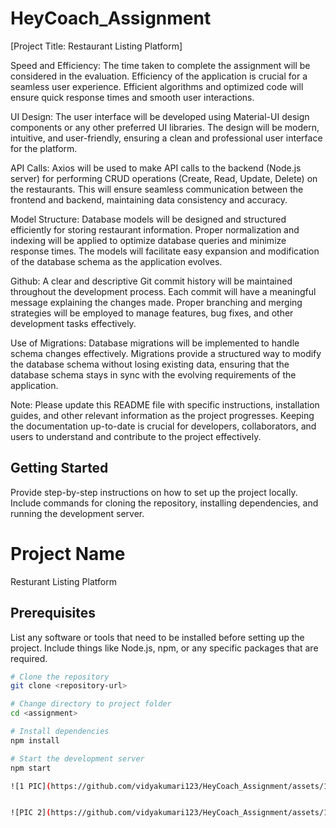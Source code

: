 # HeyCoach_Assignment

[Project Title: Restaurant Listing Platform]

Speed and Efficiency:
The time taken to complete the assignment will be considered in the evaluation.
Efficiency of the application is crucial for a seamless user experience. Efficient algorithms and optimized code will ensure quick response times and smooth user interactions.

UI Design:
The user interface will be developed using Material-UI design components or any other preferred UI libraries. The design will be modern, intuitive, and user-friendly, ensuring a clean and professional user interface for the platform.

API Calls:
Axios will be used to make API calls to the backend (Node.js server) for performing CRUD operations (Create, Read, Update, Delete) on the restaurants. This will ensure seamless communication between the frontend and backend, maintaining data consistency and accuracy.

Model Structure:
Database models will be designed and structured efficiently for storing restaurant information. Proper normalization and indexing will be applied to optimize database queries and minimize response times. The models will facilitate easy expansion and modification of the database schema as the application evolves.

Github:
A clear and descriptive Git commit history will be maintained throughout the development process. Each commit will have a meaningful message explaining the changes made. Proper branching and merging strategies will be employed to manage features, bug fixes, and other development tasks effectively.

Use of Migrations:
Database migrations will be implemented to handle schema changes effectively. Migrations provide a structured way to modify the database schema without losing existing data, ensuring that the database schema stays in sync with the evolving requirements of the application.

Note: Please update this README file with specific instructions, installation guides, and other relevant information as the project progresses. Keeping the documentation up-to-date is crucial for developers, collaborators, and users to understand and contribute to the project effectively.

## Getting Started

Provide step-by-step instructions on how to set up the project locally. Include commands for cloning the repository, installing dependencies, and running the development server.
# Project Name

Resturant Listing Platform



## Prerequisites

List any software or tools that need to be installed before setting up the project. Include things like Node.js, npm, or any specific packages that are required.

```bash
# Clone the repository
git clone <repository-url>

# Change directory to project folder
cd <assignment>

# Install dependencies
npm install

# Start the development server
npm start

![1 PIC](https://github.com/vidyakumari123/HeyCoach_Assignment/assets/127233800/325bb0b5-34cd-49ce-be01-e19c672d6317)


![PIC 2](https://github.com/vidyakumari123/HeyCoach_Assignment/assets/127233800/1f77745d-d213-4fb2-9fbd-015692fc738e)

